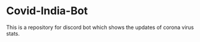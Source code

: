 # Covid-India-Bot
This is a repository for discord bot which shows the updates of corona virus stats.
